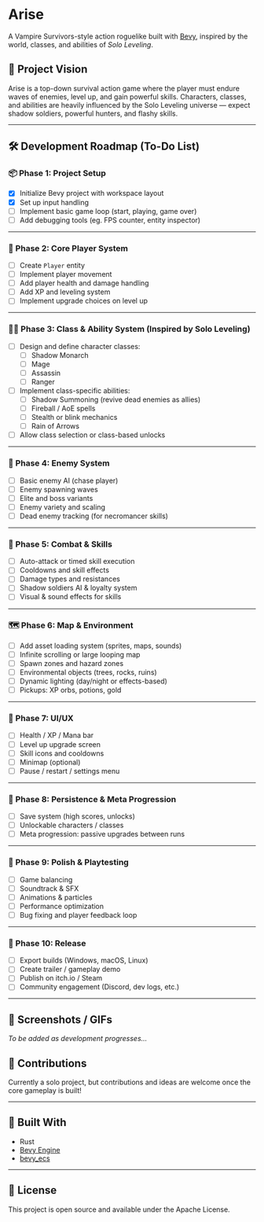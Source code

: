 # Arise

A Vampire Survivors-style action roguelike built with [Bevy](https://bevyengine.org/), inspired by the world, classes, and abilities of _Solo Leveling_.

## 🎯 Project Vision

Arise is a top-down survival action game where the player must endure waves of enemies, level up, and gain powerful skills. Characters, classes, and abilities are heavily influenced by the Solo Leveling universe — expect shadow soldiers, powerful hunters, and flashy skills.

---

## 🛠 Development Roadmap (To-Do List)

### 📦 Phase 1: Project Setup

- [x] Initialize Bevy project with workspace layout
- [x] Set up input handling
- [ ] Implement basic game loop (start, playing, game over)
- [ ] Add debugging tools (eg. FPS counter, entity inspector)

---

### 🧍 Phase 2: Core Player System

- [ ] Create `Player` entity
- [ ] Implement player movement
- [ ] Add player health and damage handling
- [ ] Add XP and leveling system
- [ ] Implement upgrade choices on level up

---

### 🧙‍♂️ Phase 3: Class & Ability System (Inspired by Solo Leveling)

- [ ] Design and define character classes:
  - [ ] Shadow Monarch
  - [ ] Mage
  - [ ] Assassin
  - [ ] Ranger
- [ ] Implement class-specific abilities:
  - [ ] Shadow Summoning (revive dead enemies as allies)
  - [ ] Fireball / AoE spells
  - [ ] Stealth or blink mechanics
  - [ ] Rain of Arrows
- [ ] Allow class selection or class-based unlocks

---

### 🧟 Phase 4: Enemy System

- [ ] Basic enemy AI (chase player)
- [ ] Enemy spawning waves
- [ ] Elite and boss variants
- [ ] Enemy variety and scaling
- [ ] Dead enemy tracking (for necromancer skills)

---

### 🧠 Phase 5: Combat & Skills

- [ ] Auto-attack or timed skill execution
- [ ] Cooldowns and skill effects
- [ ] Damage types and resistances
- [ ] Shadow soldiers AI & loyalty system
- [ ] Visual & sound effects for skills

---

### 🗺️ Phase 6: Map & Environment

- [ ] Add asset loading system (sprites, maps, sounds)
- [ ] Infinite scrolling or large looping map
- [ ] Spawn zones and hazard zones
- [ ] Environmental objects (trees, rocks, ruins)
- [ ] Dynamic lighting (day/night or effects-based)
- [ ] Pickups: XP orbs, potions, gold

---

### 🎨 Phase 7: UI/UX

- [ ] Health / XP / Mana bar
- [ ] Level up upgrade screen
- [ ] Skill icons and cooldowns
- [ ] Minimap (optional)
- [ ] Pause / restart / settings menu

---

### 💾 Phase 8: Persistence & Meta Progression

- [ ] Save system (high scores, unlocks)
- [ ] Unlockable characters / classes
- [ ] Meta progression: passive upgrades between runs

---

### 🧪 Phase 9: Polish & Playtesting

- [ ] Game balancing
- [ ] Soundtrack & SFX
- [ ] Animations & particles
- [ ] Performance optimization
- [ ] Bug fixing and player feedback loop

---

### 🚀 Phase 10: Release

- [ ] Export builds (Windows, macOS, Linux)
- [ ] Create trailer / gameplay demo
- [ ] Publish on itch.io / Steam
- [ ] Community engagement (Discord, dev logs, etc.)

---

## 📸 Screenshots / GIFs

_To be added as development progresses..._

## 🤝 Contributions

Currently a solo project, but contributions and ideas are welcome once the core gameplay is built!

---

## 🧰 Built With

- Rust
- [Bevy Engine](https://bevyengine.org/)
- [bevy_ecs](https://docs.rs/bevy_ecs)

---

## 📝 License

This project is open source and available under the Apache License.
